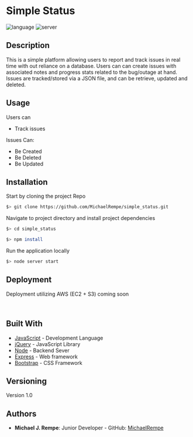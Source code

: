 # Simple Status

![language](https://img.shields.io/badge/Language-JavaScript-yellow)
![server](https://img.shields.io/badge/Backend-Node/Express-green)

## Description

This is a simple platform allowing users to report and track issues in real time with out reliance on a database. Users can can create issues with associated notes and progress stats related to the bug/outage at hand. Issues are tracked/stored via a JSON file, and can be retrieve, updated and deleted.

## Usage

Users can
* Track issues

Issues Can:
* Be Created
* Be Deleted
* Be Updated

## Installation

Start by cloning the project Repo

```bash
$> git clone https://github.com/MichaelRempe/simple_status.git
```

Navigate to project directory and install project dependencies

```bash
$> cd simple_status

$> npm install
```

Run the application locally

```javascript
$> node server start
```

## Deployment

Deployment utilizing AWS (EC2 + S3) coming soon

&nbsp;

## Built With

- [JavaScript]() - Development Language
- [jQuery]() - JavaScript Library
- [Node](www.nodejs.org) - Backend Sever
- [Express]() - Web framework
- [Bootstrap]() - CSS Framework

## Versioning

Version 1.0

## Authors

- **Michael J. Rempe**: Junior Developer - GitHub: [MichaelRempe](https://github.com/MichaelRempe)

